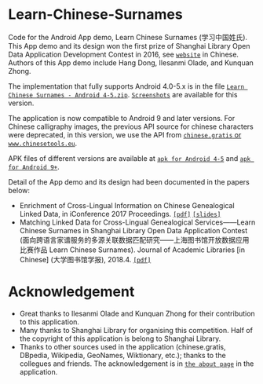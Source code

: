 # Learn-Chinese-Surnames 
Code for the Android App demo, Learn Chinese Surnames (学习中国姓氏). This App demo and its design won the first prize of Shanghai Library Open Data Application Development Contest in 2016, see [```website```](https://opendata.library.sh.cn/2016/) in Chinese. Authors of this App demo include Hang Dong, Ilesanmi Olade, and Kunquan Zhong.

The implementation that fully supports Android 4.0-5.x is in the file [```Learn Chinese Surnames - Android 4-5.zip```](https://github.com/acadTags/Learn-Chinese-Surnames/blob/master/Learn%20Chinese%20Surnames%20-%20Android%204-5.zip). [```Screenshots```](https://github.com/acadTags/Learn-Chinese-Surnames/tree/master/app%20screenshots) are available for this version.

The application is now compatible to Android 9 and later versions. For Chinese calligraphy images, the previous API source for chinese characters were deprecated, in this version, we use the API from [```chinese.gratis``` or ```www.chinesetools.eu```](https://chinese.gratis/).

APK files of different versions are available at [```apk for Android 4-5```](https://github.com/acadTags/Learn-Chinese-Surnames/blob/master/Learn%20Chinese%20Surnames%20-%20Android%204-5.apk) and [```apk for Android 9+```](https://github.com/acadTags/Learn-Chinese-Surnames/blob/master/Learn%20Chinese%20Surnames%20-%20Android%209%2B.apk).

Detail of the App demo and its design had been documented in the papers below:
* Enrichment of Cross-Lingual Information on Chinese Genealogical Linked Data, in iConference 2017 Proceedings. [```[pdf]```](https://www.ideals.illinois.edu/items/104392) [```[slides]```](https://cgi.csc.liv.ac.uk/~hang/ppt/presentation_iconf_Enrichment%20of%20Cross-Lingual%20Information%20on%20Chinese%20Genealogical%20Linked%201.pdf)
* Matching Linked Data for Cross-Lingual Genealogical Services——Learn Chinese Surnames in Shanghai Library Open Data Application Contest (面向跨语言家谱服务的多源关联数据匹配研究——上海图书馆开放数据应用比赛作品 Learn Chinese Surnames). Journal of Academic Libraries [in Chinese] (大学图书馆学报), 2018.4. [```[pdf]```](https://cgi.csc.liv.ac.uk/~hang/pdf/%E9%9D%A2%E5%90%91%E8%B7%A8%E8%AF%AD%E8%A8%80%E5%AE%B6%E8%B0%B1%E6%9C%8D%E5%8A%A1%E7%9A%84%E5%A4%9A%E6%BA%90%E5%85%B3%E8%81%94%E6%95%B0%E6%8D%AE%E5%8C%B9%E9%85%8D%E7%A0%94%E7%A9%B6-%E5%8E%9F%E7%89%88%E5%BD%A9%E5%8D%B0.pdf)

# Acknowledgement
* Great thanks to Ilesanmi Olade and Kunquan Zhong for their contribution to this application.
* Many thanks to Shanghai Library for organising this competition. Half of the copyright of this application is belong to Shanghai Library.
* Thanks to other sources used in the application (chinese.gratis, DBpedia, Wikipedia, GeoNames, Wiktionary, etc.); thanks to the collegues and friends. The acknowledgement is in [```the about page```](https://github.com/acadTags/Learn-Chinese-Surnames/blob/master/app%20screenshots/Screenshot_acknowledgement.jpg) in the application.
